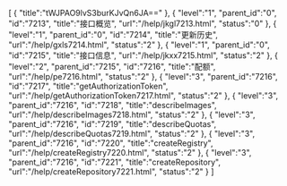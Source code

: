 [
	{
		"title":"tWJPAO9lvS3burKJvQn6JA=="
	},
	{
		"level":"1",
		"parent_id":"0",
		"id":"7213",
		"title":"接口概览",
		"url":"/help/jkgl7213.html",
		"status":"0"
	},
	{
		"level":"1",
		"parent_id":"0",
		"id":"7214",
		"title":"更新历史",
		"url":"/help/gxls7214.html",
		"status":"2"
	},
	{
		"level":"1",
		"parent_id":"0",
		"id":"7215",
		"title":"接口信息",
		"url":"/help/jkxx7215.html",
		"status":"2"
	},
	{
		"level":"2",
		"parent_id":"7215",
		"id":"7216",
		"title":"配额",
		"url":"/help/pe7216.html",
		"status":"2"
	},
	{
		"level":"3",
		"parent_id":"7216",
		"id":"7217",
		"title":"getAuthorizationToken",
		"url":"/help/getAuthorizationToken7217.html",
		"status":"2"
	},
	{
		"level":"3",
		"parent_id":"7216",
		"id":"7218",
		"title":"describeImages",
		"url":"/help/describeImages7218.html",
		"status":"2"
	},
	{
		"level":"3",
		"parent_id":"7216",
		"id":"7219",
		"title":"describeQuotas",
		"url":"/help/describeQuotas7219.html",
		"status":"2"
	},
	{
		"level":"3",
		"parent_id":"7216",
		"id":"7220",
		"title":"createRegistry",
		"url":"/help/createRegistry7220.html",
		"status":"2"
	},
	{
		"level":"3",
		"parent_id":"7216",
		"id":"7221",
		"title":"createRepository",
		"url":"/help/createRepository7221.html",
		"status":"2"
	}
]